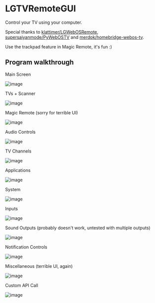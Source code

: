 # LGTVRemoteGUI

Control your TV using your computer.

Special thanks to [klattimer/LGWebOSRemote](https://github.com/klattimer/LGWebOSRemote), [supersaiyanmode/PyWebOSTV](https://github.com/supersaiyanmode/PyWebOSTV) and [merdok/homebridge-webos-tv](https://github.com/merdok/homebridge-webos-tv/).

Use the trackpad feature in Magic Remote, it's fun :)

## Program walkthrough
Main Screen

![image](https://github.com/Sucharek233/LGTVRemoteGUI/assets/31042508/6ac79d37-2c53-4480-b4d6-bbfb406ca62b)

TVs + Scanner

![image](https://github.com/Sucharek233/LGTVRemoteGUI/assets/31042508/d877274a-8af0-4f97-a292-58f36f92127e)

Magic Remote (sorry for terrible UI)

![image](https://github.com/Sucharek233/LGTVRemoteGUI/assets/31042508/fe095ca2-7e38-409a-8acd-89c0a78bf7fd)

Audio Controls

![image](https://github.com/Sucharek233/LGTVRemoteGUI/assets/31042508/d10b1485-73ae-49e2-b471-605fa5fe0de0)

TV Channels

![image](https://github.com/Sucharek233/LGTVRemoteGUI/assets/31042508/9314b21d-3c14-43b1-985a-cab5cdf8dbe7)

Applications

![image](https://github.com/Sucharek233/LGTVRemoteGUI/assets/31042508/17a66be1-7ad6-4d48-9aac-19e0958b4eea)

System

![image](https://github.com/Sucharek233/LGTVRemoteGUI/assets/31042508/7bb9d40f-182c-45ab-b396-a6dce64603af)

Inputs

![image](https://github.com/Sucharek233/LGTVRemoteGUI/assets/31042508/63900ec9-7baa-49dc-89c1-c82f712fea58)

Sound Outputs (probably doesn't work, untested with multiple outputs)

![image](https://github.com/Sucharek233/LGTVRemoteGUI/assets/31042508/07e55af4-7fe7-498d-877b-c2e3d3781692)

Notification Controls

![image](https://github.com/Sucharek233/LGTVRemoteGUI/assets/31042508/b4b0ebd7-4648-4630-95e1-2127209d12be)

Miscellaneous (terrible UI, again)

![image](https://github.com/Sucharek233/LGTVRemoteGUI/assets/31042508/a60edde0-d3cc-4f1b-8184-816a2f6d268d)

Custom API Call

![image](https://github.com/Sucharek233/LGTVRemoteGUI/assets/31042508/aa1cfaa4-7b4c-4f9f-a1bf-22d9267261c9)
